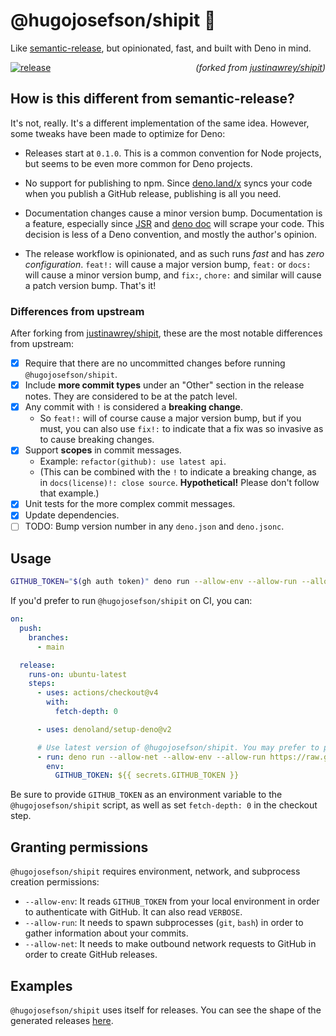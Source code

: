 # @hugojosefson/shipit 🚀

Like [semantic-release](https://github.com/semantic-release/semantic-release),
but opinionated, fast, and built with Deno in mind.

[![release](https://github.com/hugojosefson/shipit/actions/workflows/release.yml/badge.svg)](https://github.com/hugojosefson/shipit/actions/workflows/release.yml)
<span style="float: right">_(forked from
[justinawrey/shipit](https://github.com/justinawrey/shipit))_</span>

## How is this different from semantic-release?

It's not, really. It's a different implementation of the same idea. However,
some tweaks have been made to optimize for Deno:

- Releases start at `0.1.0`. This is a common convention for Node projects, but
  seems to be even more common for Deno projects.

- No support for publishing to npm. Since [deno.land/x](https://deno.land/x)
  syncs your code when you publish a GitHub release, publishing is all you need.

- Documentation changes cause a minor version bump. Documentation is a feature,
  especially since [JSR](https://jsr.io/) and [deno doc](https://doc.deno.land/)
  will scrape your code. This decision is less of a Deno convention, and mostly
  the author's opinion.

- The release workflow is opinionated, and as such runs _fast_ and has _zero
  configuration_. `feat!:` will cause a major version bump, `feat:` or `docs:`
  will cause a minor version bump, and `fix:`, `chore:` and similar will cause a
  patch version bump. That's it!

### Differences from upstream

After forking from [justinawrey/shipit](https://github.com/justinawrey/shipit),
these are the most notable differences from upstream:

- [x] Require that there are no uncommitted changes before running
      `@hugojosefson/shipit`.
- [x] Include **more commit types** under an "Other" section in the release
      notes. They are considered to be at the patch level.
- [x] Any commit with `!` is considered a **breaking change**.
  - So `feat!:` will of course cause a major version bump, but if you must, you
    can also use `fix!:` to indicate that a fix was so invasive as to cause
    breaking changes.
- [x] Support **scopes** in commit messages.
  - Example: `refactor(github): use latest api`.
  - (This can be combined with the `!` to indicate a breaking change, as in
    `docs(license)!: close source`. **Hypothetical!** Please don't follow that
    example.)
- [x] Unit tests for the more complex commit messages.
- [x] Update dependencies.
- [ ] TODO: Bump version number in any `deno.json` and `deno.jsonc`.

## Usage

```sh
GITHUB_TOKEN="$(gh auth token)" deno run --allow-env --allow-run --allow-net https://raw.githubusercontent.com/hugojosefson/shipit/refs/heads/main/shipit.ts
```

If you'd prefer to run `@hugojosefson/shipit` on CI, you can:

```yaml
on:
  push:
    branches:
      - main

  release:
    runs-on: ubuntu-latest
    steps:
      - uses: actions/checkout@v4
        with:
          fetch-depth: 0

      - uses: denoland/setup-deno@v2

      # Use latest version of @hugojosefson/shipit. You may prefer to pin a specific version.
      - run: deno run --allow-net --allow-env --allow-run https://raw.githubusercontent.com/hugojosefson/shipit/refs/heads/main/shipit.ts
        env:
          GITHUB_TOKEN: ${{ secrets.GITHUB_TOKEN }}
```

Be sure to provide `GITHUB_TOKEN` as an environment variable to the
`@hugojosefson/shipit` script, as well as set `fetch-depth: 0` in the checkout
step.

## Granting permissions

`@hugojosefson/shipit` requires environment, network, and subprocess creation
permissions:

- `--allow-env`: It reads `GITHUB_TOKEN` from your local environment in order to
  authenticate with GitHub. It can also read `VERBOSE`.
- `--allow-run`: It needs to spawn subprocesses (`git`, `bash`) in order to
  gather information about your commits.
- `--allow-net`: It needs to make outbound network requests to GitHub in order
  to create GitHub releases.

## Examples

`@hugojosefson/shipit` uses itself for releases. You can see the shape of the
generated releases [here](https://github.com/hugojosefson/shipit/releases).
